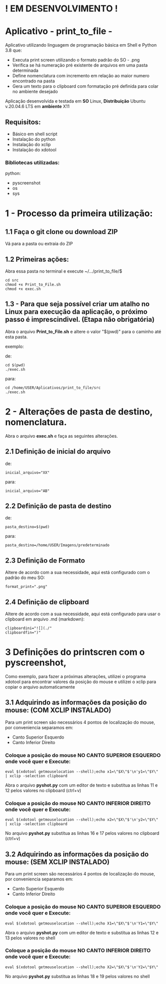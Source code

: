 # ! EM DESENVOLVIMENTO !



# Aplicativo  - print_to_file -
Aplicativo utilizando linguagem de programação básica em Shell e Python 3.8 que:
 - Executa print screen utilizando o formato padrão do SO - .png
 - Verifica se há numeração pré existente de arquivos em uma pasta determinada
 - Define nomenclatura com incremento em relação ao maior numero encontrado na pasta
 - Gera um texto para o clipboard com formatação pré definida para colar no ambiente desejado

Aplicação desenvolvida e testada em **SO** Linux, **Distribuição** Ubuntu v.20.04.6 LTS em **ambiente** X11

## Requisitos:

 - Básico em shell script
 - Instalação do python
 - Instalação do xclip
 - Instalação do xdotool

### Bibliotecas utilizadas:
python:
 - pyscreenshot
 - os
 - sys

# 1 - Processo da primeira utilização:
## 1.1 Faça o git clone ou download ZIP

Vá para a pasta ou extraia do ZIP

## 1.2 Primeiras ações:

Abra essa pasta no terminal e execute
~/.../print_to_file/$
```
cd src
chmod +x Print_to_File.sh
chmod +x exec.sh
```


## 1.3 - Para que seja possível criar um atalho no Linux para execução da aplicação, o próximo passo é imprescindivel. (Etapa não obrigatória)

Abra o arquivo **Print_to_File.sh** e altere o valor "$(pwd)" para o caminho até esta pasta.

exemplo:

de:
```
cd $(pwd)
./exec.sh
```
para:
```
cd /home/USER/Aplicativos/print_to_file/src
./exec.sh
```
# 2 - Alterações de pasta de destino, nomenclatura.
Abra o arquivo **exec.sh** e faça as seguintes alterações.

## 2.1 Definição de inicial do arquivo

de:
```
inicial_arquivo="XX"
```

para:
```
inicial_arquivo="AB"
```

## 2.2 Definição de pasta de destino

de:
```
pasta_destino=$(pwd)
```

para:
```
pasta_destino=/home/USER/Imagens/predeterminado
```

## 2.3 Definição de Formato

Altere de acordo com a sua necessidade, aqui está configurado com o padrão do meu SO:

```
format_print=".png"
```

## 2.4 Definição de clipboard

Altere de acordo com a sua necessidade, aqui está configurado para usar o clipboard em arquivo .md (markdown):

```
clipboardini="![](./"
clipboardfin=")"
```

# 3 Definições do printscren com o pyscreenshot, 
Como exemplo, para fazer a próximas alterações, utilizei o programa xdotool para encontrar valores da posição do mouse e utilizei o xclip para copiar o arquivo automaticamente

## 3.1 Adquirindo as informações da posição do mouse: (COM XCLIP INSTALADO)
Para um print screen são necessários 4 pontos de localização do mouse, por conveniencia separamos em:
 - Canto Superior Esquerdo
 - Canto Inferior Direito

### Coloque a posição do mouse **NO CANTO SUPERIOR ESQUERDO** onde você quer e **Execute**:
```
eval $(xdotool getmouselocation --shell);echo x1=\"$X\"$'\n'y1=\"$Y\" | xclip -selection clipboard 
```
Abra o arquivo **pyshot.py** com um editor de texto e substitua as linhas 11 e 12 pelos valores no clipboard (ctrl+v)

### Coloque a posição do mouse **NO CANTO INFERIOR DIREITO** onde você quer e **Execute**:
```
eval $(xdotool getmouselocation --shell);echo x2=\"$X\"$'\n'y2=\"$Y\" | xclip -selection clipboard 
```
No arquivo **pyshot.py** substitua as linhas 16 e 17 pelos valores no clipboard (ctrl+v)

## 3.2 Adquirindo as informações da posição do mouse: (SEM XCLIP INSTALADO)
Para um print screen são necessários 4 pontos de localização do mouse, por conveniencia separamos em:
 - Canto Superior Esquerdo
 - Canto Inferior Direito

### Coloque a posição do mouse **NO CANTO SUPERIOR ESQUERDO** onde você quer e **Execute**:
```
eval $(xdotool getmouselocation --shell);echo X1=\"$X\"$'\n'Y1=\"$Y\" 
```
Abra o arquivo **pyshot.py** com um editor de texto e substitua as linhas 12 e 13 pelos valores no shell

### Coloque a posição do mouse **NO CANTO INFERIOR DIREITO** onde você quer e **Execute**:
```
eval $(xdotool getmouselocation --shell);echo X2=\"$X\"$'\n'Y2=\"$Y\"
```
No arquivo **pyshot.py** substitua as linhas 18 e 19 pelos valores no shell

